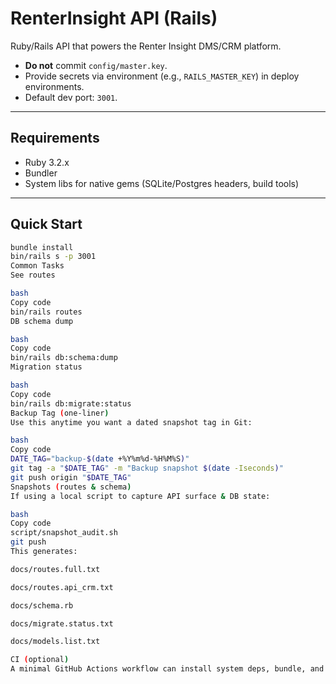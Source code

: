 # RenterInsight API (Rails)

Ruby/Rails API that powers the Renter Insight DMS/CRM platform.

- **Do not** commit `config/master.key`.
- Provide secrets via environment (e.g., `RAILS_MASTER_KEY`) in deploy environments.
- Default dev port: `3001`.

---

## Requirements

- Ruby 3.2.x
- Bundler
- System libs for native gems (SQLite/Postgres headers, build tools)

---

## Quick Start

```bash
bundle install
bin/rails s -p 3001
Common Tasks
See routes

bash
Copy code
bin/rails routes
DB schema dump

bash
Copy code
bin/rails db:schema:dump
Migration status

bash
Copy code
bin/rails db:migrate:status
Backup Tag (one-liner)
Use this anytime you want a dated snapshot tag in Git:

bash
Copy code
DATE_TAG="backup-$(date +%Y%m%d-%H%M%S)"
git tag -a "$DATE_TAG" -m "Backup snapshot $(date -Iseconds)"
git push origin "$DATE_TAG"
Snapshots (routes & schema)
If using a local script to capture API surface & DB state:

bash
Copy code
script/snapshot_audit.sh
git push
This generates:

docs/routes.full.txt

docs/routes.api_crm.txt

docs/schema.rb

docs/migrate.status.txt

docs/models.list.txt

CI (optional)
A minimal GitHub Actions workflow can install system deps, bundle, and print versions. Add .github/workflows/ci.yml with a simple smoke test if desired.
